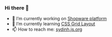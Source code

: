 ### Hi there 👋

- 🔭  I’m currently working on [Shopware platform](https://github.com/shopware/platform)
- 🌱  I’m currently learning [CSS Grid Layout](https://css-tricks.com/snippets/css/complete-guide-grid/)
- 📫  How to reach me: [sydinh.js.org](https://sydinh.js.org/)
